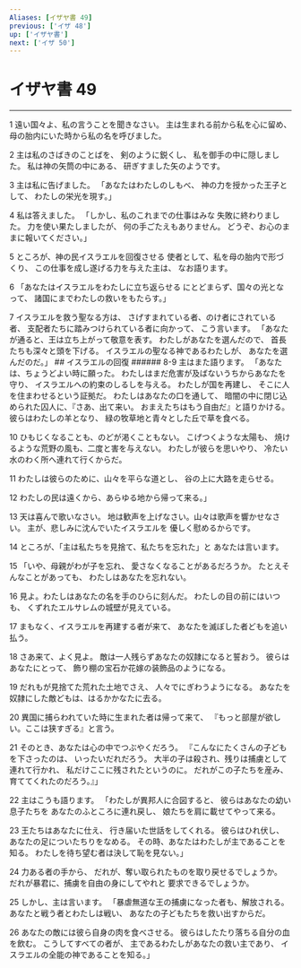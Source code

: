 ```yaml
---
Aliases: [イザヤ書 49]
previous: ['イザ 48']
up: ['イザヤ書']
next: ['イザ 50']
---
```

# イザヤ書 49

***




1 
遠い国々よ、私の言うことを聞きなさい。 主は生まれる前から私を心に留め、 母の胎内にいた時から私の名を呼びました。 



2 
主は私のさばきのことばを、 剣のように鋭くし、 私を御手の中に隠しました。 私は神の矢筒の中にある、 研ぎすました矢のようです。 



3 
主は私に告げました。 「あなたはわたしのしもべ、 神の力を授かった王子として、 わたしの栄光を現す。」 



4 
私は答えました。 「しかし、私のこれまでの仕事はみな 失敗に終わりました。 力を使い果たしましたが、 何の手ごたえもありません。 どうぞ、お心のままに報いてください。」 



5 
ところが、神の民イスラエルを回復させる 使者として、私を母の胎内で形づくり、 この仕事を成し遂げる力を与えた主は、 なお語ります。 



6 
「あなたはイスラエルをわたしに立ち返らせる にとどまらず、国々の光となって、 諸国にまでわたしの救いをもたらす。」 



7 
イスラエルを救う聖なる方は、 さげすまれている者、のけ者にされている者、 支配者たちに踏みつけられている者に向かって、 こう言います。 「あなたが通ると、王は立ち上がって敬意を表す。 わたしがあなたを選んだので、 首長たちも深々と頭を下げる。 イスラエルの聖なる神であるわたしが、 あなたを選んだのだ。」 ## イスラエルの回復 ###### 8-9 主はまた語ります。 「あなたは、ちょうどよい時に願った。 わたしはまだ危害が及ばないうちからあなたを守り、 イスラエルへの約束のしるしを与える。 わたしが国を再建し、 そこに人を住まわせるという証拠だ。 わたしはあなたの口を通して、 暗闇の中に閉じ込められた囚人に、『さあ、出て来い。 おまえたちはもう自由だ』と語りかける。 彼らはわたしの羊となり、 緑の牧草地と青々とした丘で草を食べる。 



10 
ひもじくなることも、のどが渇くこともない。 こげつくような太陽も、 焼けるような荒野の風も、二度と害を与えない。 わたしが彼らを思いやり、 冷たい水のわく所へ連れて行くからだ。 



11 
わたしは彼らのために、山々を平らな道とし、 谷の上に大路を走らせる。 



12 
わたしの民は遠くから、あらゆる地から帰って来る。」 



13 
天は喜んで歌いなさい。 地は歓声を上げなさい。山々は歌声を響かせなさい。 主が、悲しみに沈んでいたイスラエルを 優しく慰めるからです。 



14 
ところが、「主は私たちを見捨て、私たちを忘れた」と あなたは言います。 



15 
「いや、母親がわが子を忘れ、 愛さなくなることがあるだろうか。 たとえそんなことがあっても、 わたしはあなたを忘れない。 



16 
見よ。わたしはあなたの名を手のひらに刻んだ。 わたしの目の前にはいつも、 くずれたエルサレムの城壁が見えている。 



17 
まもなく、イスラエルを再建する者が来て、 あなたを滅ぼした者どもを追い払う。 



18 
さあ来て、よく見よ。 敵は一人残らずあなたの奴隷になると誓おう。 彼らはあなたにとって、 飾り棚の宝石か花嫁の装飾品のようになる。 



19 
だれもが見捨てた荒れた土地でさえ、 人々でにぎわうようになる。 あなたを奴隷にした敵どもは、はるかかなたに去る。 



20 
異国に捕らわれていた時に生まれた者は帰って来て、 『もっと部屋が欲しい。ここは狭すぎる』と言う。 



21 
そのとき、あなたは心の中でつぶやくだろう。 『こんなにたくさんの子どもを下さったのは、 いったいだれだろう。 大半の子は殺され、残りは捕虜として連れて行かれ、 私だけここに残されたというのに。 だれがこの子たちを産み、育ててくれたのだろう。』」 



22 
主はこうも語ります。 「わたしが異邦人に合図すると、 彼らはあなたの幼い息子たちを あなたのふところに連れ戻し、 娘たちを肩に載せてやって来る。 



23 
王たちはあなたに仕え、 行き届いた世話をしてくれる。 彼らはひれ伏し、あなたの足についたちりをなめる。 その時、あなたはわたしが主であることを知る。 わたしを待ち望む者は決して恥を見ない。」 



24 
力ある者の手から、 だれが、奪い取られたものを取り戻せるでしょうか。 だれが暴君に、捕虜を自由の身にしてやれと 要求できるでしょうか。 



25 
しかし、主は言います。 「暴虐無道な王の捕虜になった者も、解放される。 あなたと戦う者とわたしは戦い、 あなたの子どもたちを救い出すからだ。 



26 
あなたの敵には彼ら自身の肉を食べさせる。 彼らはしたたり落ちる自分の血を飲む。 こうしてすべての者が、 主であるわたしがあなたの救い主であり、 イスラエルの全能の神であることを知る。」
